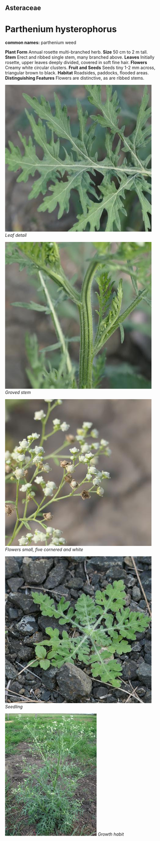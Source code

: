 ## Asteraceae
# Parthenium hysterophorus
**common names:** parthenium weed

**Plant Form** Annual rosette multi-branched herb. **Size** 50 cm to 2 m tall. **Stem** Erect and ribbed single stem, many branched above. **Leaves** Initially rosette, upper leaves deeply divided, covered in soft fine hair. **Flowers** Creamy white circular clusters. **Fruit and Seeds** Seeds tiny 1-2 mm across, triangular brown to black. **Habitat** Roadsides, paddocks, flooded areas. **Distinguishing Features** Flowers are distinctive, as are ribbed stems.


![Leaf detail](108288_P1300423.jpg)
   *Leaf detail* 

![Groved stem](108290_P1300425.jpg)
   *Groved stem* 

![Flowers small, five cornered and white](108383_P1300489.jpg)
   *Flowers small, five cornered and white* 

![Seedling](108462_P1300578.jpg)
   *Seedling* 

![Growth habit](58775_Parthenium_plant.jpg)
   *Growth habit* 

